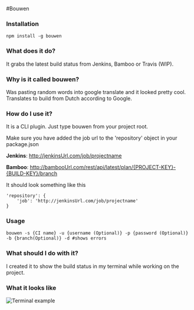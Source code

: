 #Bouwen

### Installation
```
npm install -g bouwen
```
### What does it do?
It grabs the latest build status from Jenkins, Bamboo or Travis (WIP).
### Why is it called bouwen?
Was pasting random words into google translate and it looked pretty cool. Translates to build from Dutch according to Google.
### How do I use it?
It is a CLI plugin. Just type bouwen from your project root.

Make sure you have added the job url to the 'repository' object in your package.json

__Jenkins__: http://jenkinsUrl.com/job/projectname

__Bamboo__: http://bambooUrl.com/rest/api/latest/plan/{PROJECT-KEY}-{BUILD-KEY}/branch

It should look something like this
```
'repository': {
    'job': 'http://jenkinsUrl.com/job/projectname'
}
```
### Usage
```
bouwen -s {CI name} -u {username (Optional)} -p {password (Optional)} -b {branch(Optional)} -d #shows errors
```
### What should I do with it?
I created it to show the build status in my terminal while working on the project.

### What it looks like
![Terminal example](https://dl.dropboxusercontent.com/u/92547641/bash-build.png)